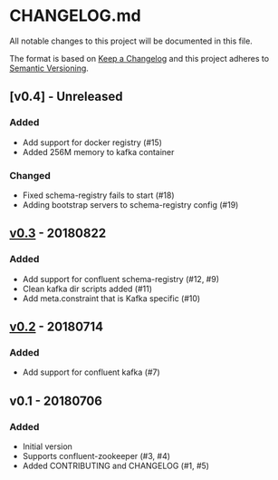 # CHANGELOG.md
All notable changes to this project will be documented in this file.

The format is based on [Keep a Changelog](http://keepachangelog.com/en/1.0.0/)
and this project adheres to [Semantic Versioning](http://semver.org/spec/v2.0.0.html).

## [v0.4] - Unreleased
### Added
* Add support for docker registry (#15)
* Added 256M memory to kafka container

### Changed
* Fixed schema-registry fails to start (#18)
* Adding bootstrap servers to schema-registry config (#19)

## [v0.3] - 20180822
### Added
* Add support for confluent schema-registry (#12, #9)
* Clean kafka dir scripts added (#11)
* Add meta.constraint that is Kafka specific (#10)

## [v0.2] - 20180714
### Added
* Add support for confluent kafka (#7)

## v0.1 - 20180706
### Added
* Initial version
* Supports confluent-zookeeper (#3, #4)
* Added CONTRIBUTING and CHANGELOG (#1, #5)

[v0.3]: https://github.com/neoword/confluent-sandbox/compare/v0.2...v0.3
[v0.2]: https://github.com/neoword/confluent-sandbox/compare/v0.1...v0.2
